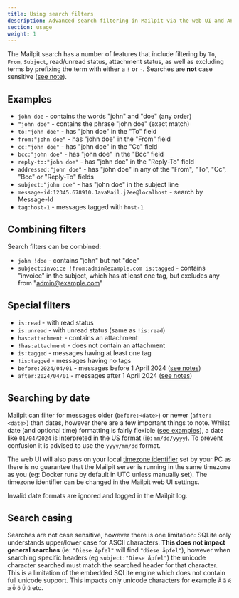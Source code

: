 ```yaml
---
title: Using search filters
description: Advanced search filtering in Mailpit via the web UI and API
section: usage
weight: 1
---
```


The Mailpit search has a number of features that include filtering by `To`, `From`, `Subject`, read/unread status, attachment status, as well as excluding terms by prefixing the term with either a `!` or `-`. Searches are **not** case sensitive ([see note](#search-casing)).


## Examples

- `john doe` - contains the words "john" and "doe" (any order)
- `"john doe"` - contains the phrase "john doe" (exact match)
- `to:"john doe"` - has "john doe" in the "To" field
- `from:"john doe"` - has "john doe" in the "From" field
- `cc:"john doe"` - has "john doe" in the "Cc" field
- `bcc:"john doe"` - has "john doe" in the "Bcc" field
- `reply-to:"john doe"` - has "john doe" in the "Reply-To" field
- `addressed:"john doe"` - has "john doe" in any of the "From", "To", "Cc", "Bcc" or "Reply-To" fields
- `subject:"john doe"` - has "john doe" in the subject line
- `message-id:12345.678910.JavaMail.j2ee@localhost` - search by Message-Id
- `tag:host-1` - messages tagged with `host-1`


## Combining filters

Search filters can be combined:

- `john !doe` - contains "john" but not "doe"
- `subject:invoice !from:admin@example.com is:tagged` - contains "invoice" in the subject, which has at least one tag, but excludes any from "admin@example.com"


## Special filters

- `is:read` - with read status
- `is:unread` - with unread status (same as `!is:read`)
- `has:attachment` - contains an attachment
- `!has:attachment` - does not contain an attachment
- `is:tagged` - messages having at least one tag
- `!is:tagged` - messages having no tags
- `before:2024/04/01` - messages before 1 April 2024 ([see notes](#searching-by-date))
- `after:2024/04/01` - messages after 1 April 2024 ([see notes](#searching-by-date))


## Searching by date

Mailpit can filter for messages older (`before:<date>`) or newer (`after:<date>`) than dates, however there are a few important things to note. Whilst date (and optional time) formatting is fairly flexible ([see examples](https://github.com/araddon/dateparse?tab=readme-ov-file#extended-example)), a date like `01/04/2024` is interpreted in the US format (ie: `mm/dd/yyyy`). To prevent confusion it is advised to use the `yyyy/mm/dd` format.

The web UI will also pass on your local [timezone identifier](https://en.wikipedia.org/wiki/List_of_tz_database_time_zones) set by your PC as there is no guarantee that the Mailpit server is running in the same timezone as you (eg: Docker runs by default in UTC unless manually set).
The timezone identifier can be changed in the Mailpit web UI settings.

Invalid date formats are ignored and logged in the Mailpit log.


## Search casing

Searches are not case sensitive, however there is one limitation: SQLite only understands upper/lower case for ASCII characters. **This does not impact general searches** (ie: `"Diese Äpfel"` will find `"diese äpfel"`), however when searching specific headers (eg `subject:"Diese Äpfel"`) the unicode character searched must match the searched header for that character. This is a limitation of the embedded SQLite engine which does not contain full unicode support. This impacts only unicode characters for example `Ä` `ä` `Æ` `æ` `Ö` `ö` `Ü` `ü` etc.
